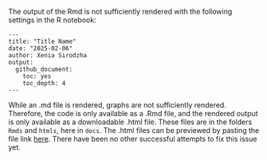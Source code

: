 The output of the Rmd is not sufficiently rendered with the following settings in the R notebook:

```
---
title: "Title Name"
date: "2025-02-06"
author: Xenia Sirodzha
output:
  github_document: 
    toc: yes
    toc_depth: 4
---
```
 While an .md file is rendered, graphs are not sufficiently rendered. Therefore, the code is only available as a .Rmd file, and the rendered output is only available as a downloadable .html file. These files are in the folders `Rmds` and `htmls`, here in `docs`. The .html files can be previewed by pasting the file link [here](https://htmlpreview.github.io/). 
There have been no other successful attempts to fix this issue yet. 
